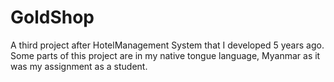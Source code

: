 # GoldShop
A third project after HotelManagement System that I developed 5 years ago. Some parts of this project are in my native tongue language, Myanmar as it was my assignment as a student.
